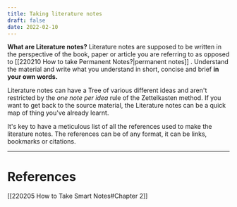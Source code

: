 ```yaml
---
title: Taking literature notes
draft: false
date: 2022-02-10
---
```


**What are Literature notes?**
Literature notes are supposed to be written in the perspective of the book, paper or article you are referring to as opposed to [[220210 How to take Permanent Notes?|permanent notes]] . Understand the material and write what you understand in short, concise and brief **in your own words.**

Literature notes can have a Tree of various different ideas and aren't restricted by the *one note per idea* rule of the Zettelkasten method. If you want to get back to the source material, the Literature notes can be a quick map of thing you've already learnt. 

It's key to have a meticulous list of all the references used to make the literature notes. The references can be of any format, it can  be links, bookmarks or citations. 


---
# References
[[220205 How to Take Smart Notes#Chapter 2]]